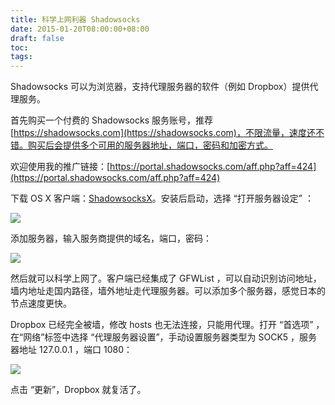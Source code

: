 ```yaml
---
title: 科学上网利器 Shadowsocks
date: 2015-01-20T08:00:00+08:00
draft: false
toc:
tags:
---
```



Shadowsocks 可以为浏览器，支持代理服务器的软件（例如 Dropbox）提供代理服务。

首先购买一个付费的 Shadowsocks 服务账号，推荐 [https://shadowsocks.com](https://shadowsocks.com)，不限流量，速度还不错。购买后会提供多个可用的服务器地址，端口，密码和加密方式。

欢迎使用我的推广链接：[https://portal.shadowsocks.com/aff.php?aff=424](https://portal.shadowsocks.com/aff.php?aff=424)

下载 OS X 客户端：[ShadowsocksX](https://github.com/shadowsocks/shadowsocks-iOS/wiki/Shadowsocks-for-OSX-Help)。安装后启动，选择 “打开服务器设定” ：

![](/images/2015-01-20/2015-01-20_1.JPG)

添加服务器，输入服务商提供的域名，端口，密码：

![](/images/2015-01-20/2015-01-20_2.JPG)

然后就可以科学上网了。客户端已经集成了 GFWList ，可以自动识别访问地址，墙内地址走国内路径，墙外地址走代理服务器。可以添加多个服务器，感觉日本的节点速度更快。

Dropbox 已经完全被墙，修改 hosts 也无法连接，只能用代理。打开 “首选项” ，在“网络”标签中选择 “代理服务器设置”，手动设置服务器类型为 SOCK5 ，服务器地址 127.0.0.1 ，端口 1080：

![](/images/2015-01-20/2015-01-20_3.JPG)

点击 “更新”，Dropbox 就复活了。
